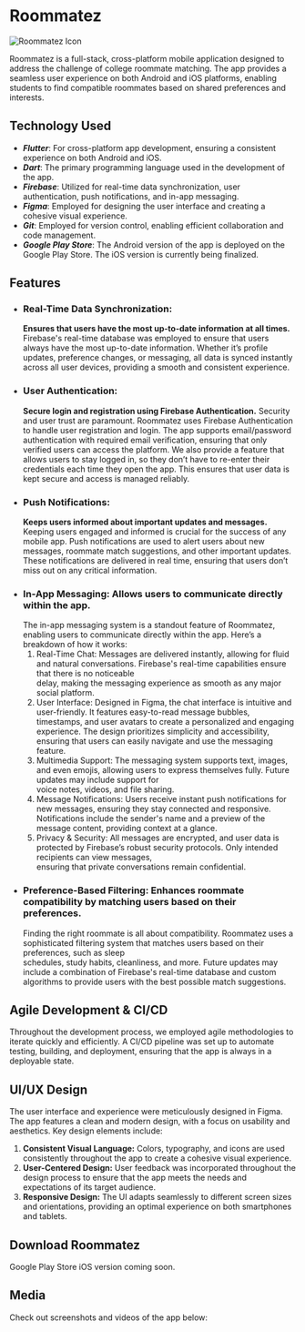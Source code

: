 # Roommatez

![Roommatez Icon]()

Roommatez is a full-stack, cross-platform mobile application designed to address the challenge of college roommate matching. The app provides a seamless user experience on both Android and iOS platforms, enabling students to find compatible roommates based on shared preferences and interests.

## Technology Used
- ***Flutter***: For cross-platform app development, ensuring a consistent experience on both Android and iOS.
- ***Dart***: The primary programming language used in the development of the app.
- ***Firebase***: Utilized for real-time data synchronization, user authentication, push notifications, and in-app messaging.
- ***Figma***: Employed for designing the user interface and creating a cohesive visual experience.
- ***Git***: Employed for version control, enabling efficient collaboration and code management.
- ***Google Play Store***: The Android version of the app is deployed on the Google Play Store. The iOS version is currently being finalized.
  
## Features
- ### Real-Time Data Synchronization:
  **Ensures that users have the most up-to-date information at all times.** Firebase's real-time database was employed to ensure that users always have the most up-to-date 
  information. Whether it’s profile updates, preference changes, or messaging, all data is synced instantly across all user devices, providing a smooth and consistent 
  experience.
- ### User Authentication:
  **Secure login and registration using Firebase Authentication.** Security and user trust are paramount. Roommatez uses Firebase Authentication to handle 
  user registration and login. The app supports email/password authentication with required email verification, ensuring that only verified users can access the platform. 
  We also provide a feature that allows users to stay logged in, so they don’t have to re-enter their credentials each time they open the app. This ensures that user data 
  is kept secure and access is managed reliably.
- ### Push Notifications:
  **Keeps users informed about important updates and messages.** Keeping users engaged and informed is crucial for the success of any mobile app. Push notifications are 
  used to alert users about new messages, roommate match suggestions, and other important updates. These notifications are delivered in real time, ensuring that users don’t 
  miss out on any critical information.
- ### In-App Messaging: Allows users to communicate directly within the app.
  The in-app messaging system is a standout feature of Roommatez, enabling users to communicate directly within the app. Here’s a breakdown of how it works:
  1. Real-Time Chat: Messages are delivered instantly, allowing for fluid and natural conversations. Firebase's real-time capabilities ensure that there is no noticeable    
     delay, making the messaging experience as smooth as any major social platform.
  2. User Interface: Designed in Figma, the chat interface is intuitive and user-friendly. It features easy-to-read message bubbles, timestamps, and user avatars to create       a personalized and engaging experience. The design prioritizes simplicity and accessibility, ensuring that users can easily navigate and use the messaging feature.
  3. Multimedia Support: The messaging system supports text, images, and even emojis, allowing users to express themselves fully. Future updates may include support for     
     voice notes, videos, and file sharing.
  4. Message Notifications: Users receive instant push notifications for new messages, ensuring they stay connected and responsive. Notifications include the sender's name       and a preview of the message content, providing context at a glance.
  5. Privacy & Security: All messages are encrypted, and user data is protected by Firebase’s robust security protocols. Only intended recipients can view messages,     
     ensuring that private conversations remain confidential.
- ### Preference-Based Filtering: Enhances roommate compatibility by matching users based on their preferences.
  Finding the right roommate is all about compatibility. Roommatez uses a sophisticated filtering system that matches users based on their preferences, such as sleep     
  schedules, study habits, cleanliness, and more. Future updates may include a combination of Firebase's real-time database and custom algorithms to provide users with the    best possible match suggestions.

## Agile Development & CI/CD
Throughout the development process, we employed agile methodologies to iterate quickly and efficiently. A CI/CD pipeline was set up to automate testing, building, and deployment, ensuring that the app is always in a deployable state.

## UI/UX Design
The user interface and experience were meticulously designed in Figma. The app features a clean and modern design, with a focus on usability and aesthetics. Key design elements include:
1. **Consistent Visual Language:** Colors, typography, and icons are used consistently throughout the app to create a cohesive visual experience.
2. **User-Centered Design:** User feedback was incorporated throughout the design process to ensure that the app meets the needs and expectations of its target audience.
3. **Responsive Design:** The UI adapts seamlessly to different screen sizes and orientations, providing an optimal experience on both smartphones and tablets.

## Download Roommatez
Google Play Store
iOS version coming soon.

## Media
Check out screenshots and videos of the app below:
